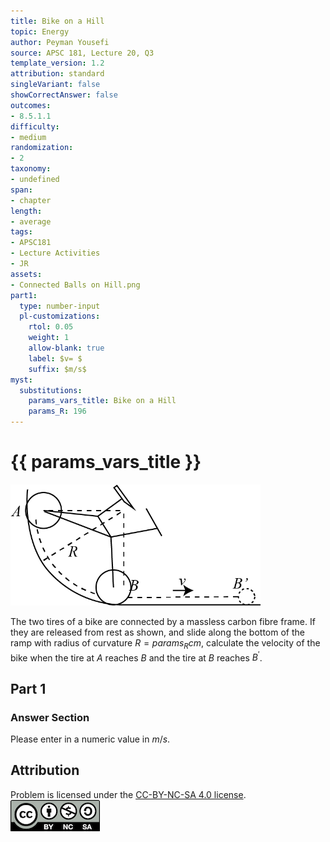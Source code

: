```yaml
---
title: Bike on a Hill
topic: Energy
author: Peyman Yousefi
source: APSC 181, Lecture 20, Q3
template_version: 1.2
attribution: standard
singleVariant: false
showCorrectAnswer: false
outcomes:
- 8.5.1.1
difficulty:
- medium
randomization:
- 2
taxonomy:
- undefined
span:
- chapter
length:
- average
tags:
- APSC181
- Lecture Activities
- JR
assets:
- Connected Balls on Hill.png
part1:
  type: number-input
  pl-customizations:
    rtol: 0.05
    weight: 1
    allow-blank: true
    label: $v= $
    suffix: $m/s$
myst:
  substitutions:
    params_vars_title: Bike on a Hill
    params_R: 196
---
```

# {{ params_vars_title }}
<img src="Connected Balls on Hill.png" width=400>

The two tires of a bike are connected by a massless carbon fibre frame.
If they are released from rest as shown, and slide along the bottom of the ramp with radius of curvature $R = {{params_R}} cm$, calculate the velocity of the bike when the tire at $A$ reaches $B$ and the tire at $B$ reaches $B^{\prime}$.

## Part 1

### Answer Section

Please enter in a numeric value in $m/s$.

## Attribution

Problem is licensed under the [CC-BY-NC-SA 4.0 license](https://creativecommons.org/licenses/by-nc-sa/4.0/).<br> ![The Creative Commons 4.0 license requiring attribution-BY, non-commercial-NC, and share-alike-SA license.](https://raw.githubusercontent.com/firasm/bits/master/by-nc-sa.png)